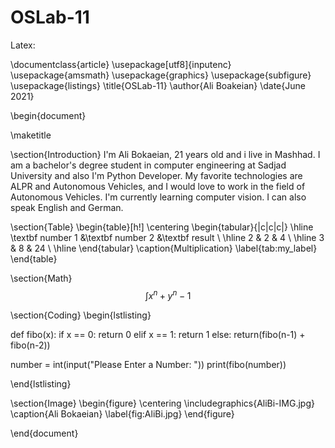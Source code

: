 # OSLab-11


Latex:


\documentclass{article}
\usepackage[utf8]{inputenc}
\usepackage{amsmath}
\usepackage{graphics}
\usepackage{subfigure}
\usepackage{listings}
\title{OSLab-11}
\author{Ali Boakeian}
\date{June 2021}

\begin{document}

\maketitle

\section{Introduction}
I'm Ali Bokaeian, 21 years old and i live in Mashhad.
I am a bachelor's degree student in computer engineering at Sadjad University and also I'm Python Developer.
My favorite technologies are ALPR and Autonomous Vehicles, and I would love to work in the field of Autonomous Vehicles. I'm currently learning computer vision.
I can also speak English and German.


\section{Table}
\begin{table}[h!]
    \centering
    \begin{tabular}{|c|c|c|}
    \hline
        \textbf number 1 &\textbf number 2 &\textbf result \\
         \hline
         2 & 2 & 4 \\
         \hline
         3 & 8 & 24 \\
         \hline
    \end{tabular}
    \caption{Multiplication}
    \label{tab:my_label}
\end{table}

\section{Math}
$$ \int x^n + y^n-1 $$




\section{Coding}
\begin{lstlisting}

    
def fibo(x):
    if x == 0:
        return 0
    elif x == 1:
        return 1
    else:
        return(fibo(n-1) + fibo(n-2))

number = int(input("Please Enter a Number:  "))
print(fibo(number))
    
\end{lstlisting}



\section{Image}
\begin{figure} 
    \centering
    \includegraphics{AliBi-IMG.jpg}
    \caption{Ali Bokaeian}
    \label{fig:AliBi.jpg}
\end{figure}



\end{document}
